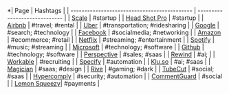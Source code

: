

*| Page                                         | Hashtags                      |
| -------------------------------------------- | ----------------------------- |
| [Scale](https://www.scale.ai)                | #startup                      |
| [Head Shot Pro](https://www.headshotpro.com) | #startup                      |
| [Airbnb](https://www.airbnb.com)             | #travel; #rental              |
| [Uber](https://www.uber.com)                 | #transportation; #ridesharing |
| [Google](https://www.google.com)             | #search; #technology          |
| [Facebook](https://www.facebook.com)         | #socialmedia; #networking     |
| [Amazon](https://www.amazon.com)             | #ecommerce; #retail           |
| [Netflix](https://www.netflix.com)           | #streaming; #entertainment    |
| [Spotify](https://www.spotify.com)           | #music; #streaming            |
| [Microsoft](https://www.microsoft.com)       | #technology; #software        |
| [Github](https://www.github.com)             | #technology; #software        |
| [Perspective](https://www.perspective.co)    |     #sales; #saas                          |
| [Rewind](https://www.rewind.ai)              |    #ai;                            |
| [Workable](https://www.workable.com)         |   #recruiting                            |
| [Specify](https://specifyapp.com)            |   #automation                            |
| [Klu.so](https://klu.so)                     |     #ai; #saas                          |
| [Magician](https://magician.design)           |     #saas; #design                          |
| [Rive](https://rive.app)                     |        #gaming; #dark                       |
| [TubeCut](https://tubecut.app)               |     #social; #saas                          |
| [Hypercomply](https://www.hypercomply.com)   |     #security; #automation                          |
| [CommentGuard](https://commentguard.io/)     |     #social                          |
| [Lemon Squeezy](https://www.lemonsqueezy.com)|      #payments                         |
